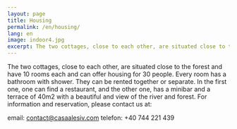 ```yaml
---
layout: page
title: Housing
permalink: /en/housing/
lang: en
image: indoor4.jpg
excerpt: The two cottages, close to each other, are situated close to the forest and have 10 rooms each and can offer housing for 30 people. Every room has a bathroom with shower. They can be rented together or separate. In the first one, one can find a restaurant, and the other one...
---
```


The two cottages, close to each other, are situated close to the forest and have 10 rooms each and can offer housing for 30 people. Every room has a bathroom with shower. They can be rented together or separate. In the first one, one can find a restaurant, and the other one, has a minibar and a terrace of 40m2 with a beautiful and view of the river and forest.
For information and reservation, please contact us at: 

 email: [contact@casaalesiv.com](mailto:contact@casaalesiv.com)
 telefon: +40 744 221 439